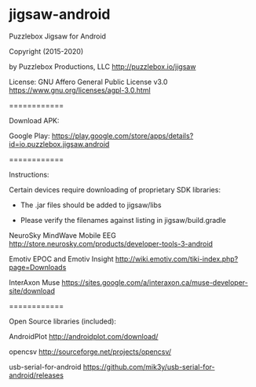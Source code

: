 jigsaw-android
============


Puzzlebox Jigsaw for Android


Copyright (2015-2020)

by Puzzlebox Productions, LLC
http://puzzlebox.io/jigsaw


License: GNU Affero General Public License v3.0
https://www.gnu.org/licenses/agpl-3.0.html


============

Download APK:

Google Play: https://play.google.com/store/apps/details?id=io.puzzlebox.jigsaw.android


============

Instructions:

Certain devices require downloading of proprietary SDK libraries:

- The .jar files should be added to jigsaw/libs

- Please verify the filenames against listing in jigsaw/build.gradle

NeuroSky MindWave Mobile EEG
http://store.neurosky.com/products/developer-tools-3-android

Emotiv EPOC and Emotiv Insight
http://wiki.emotiv.com/tiki-index.php?page=Downloads

InterAxon Muse
https://sites.google.com/a/interaxon.ca/muse-developer-site/download


============

Open Source libraries (included):

AndroidPlot
http://androidplot.com/download/

opencsv
http://sourceforge.net/projects/opencsv/

usb-serial-for-android
https://github.com/mik3y/usb-serial-for-android/releases
